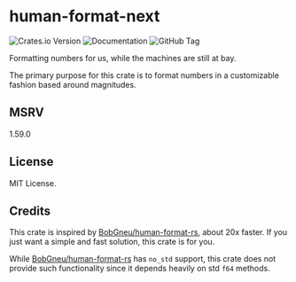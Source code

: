# human-format-next

![Crates.io Version](https://img.shields.io/crates/v/human-format-next)
![Documentation](https://img.shields.io/docsrs/human-format-next)
![GitHub Tag](https://img.shields.io/github/v/tag/hanyu-dev/human-format-next)

Formatting numbers for us, while the machines are still at bay.

The primary purpose for this crate is to format numbers in a customizable fashion based around magnitudes.

## MSRV

1.59.0

## License

MIT License.

## Credits

This crate is inspired by [BobGneu/human-format-rs](https://github.com/BobGneu/human-format-rs), about 20x faster.
If you just want a simple and fast solution, this crate is for you.

While [BobGneu/human-format-rs](https://github.com/BobGneu/human-format-rs) has `no_std` support, this crate does
not provide such functionality since it depends heavily on std `f64` methods.
